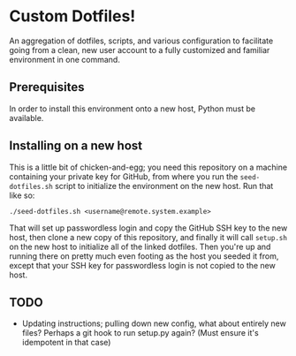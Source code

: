 Custom Dotfiles!
================

An aggregation of dotfiles, scripts, and various configuration to facilitate going from a clean,
new user account to a fully customized and familiar environment in one command.

Prerequisites
-------------

In order to install this environment onto a new host, Python must be available.

Installing on a new host
------------------------

This is a little bit of chicken-and-egg; you need this repository on a machine containing
your private key for GitHub, from where you run the `seed-dotfiles.sh` script to initialize
the environment on the new host. Run that like so:

	./seed-dotfiles.sh <username@remote.system.example>

That will set up passwordless login and copy the GitHub SSH key to the new host, then
clone a new copy of this repository, and finally it will call `setup.sh` on the new host
to initialize all of the linked dotfiles. Then you're up and running there on pretty much
even footing as the host you seeded it from, except that your SSH key for passwordless login
is not copied to the new host.

TODO
----

* Updating instructions; pulling down new config, what about entirely new files?
  Perhaps a git hook to run setup.py again? (Must ensure it's idempotent in that case)

